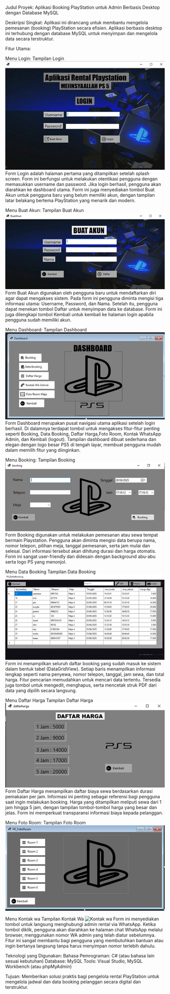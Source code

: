 Judul Proyek:
Aplikasi Booking PlayStation untuk Admin Berbasis Desktop dengan Database MySQL

Deskripsi Singkat:
Aplikasi ini dirancang untuk membantu mengelola pemesanan (booking) PlayStation secara efisien. Aplikasi berbasis desktop ini terhubung dengan database MySQL untuk menyimpan dan mengelola data secara terstruktur.

Fitur Utama:

Menu Login:
Tampilan Login
![Login](https://github.com/Spta22/Tugas-Pemrograman-Visual/blob/main/Form%20Login.jpeg)
Form Login adalah halaman pertama yang ditampilkan setelah splash screen. Form ini berfungsi untuk melakukan otentikasi pengguna dengan memasukkan username dan password. Jika login berhasil, pengguna akan diarahkan ke dashboard utama. Form ini juga menyediakan tombol Buat Akun untuk pengguna baru yang belum memiliki akun, dengan tampilan latar belakang bertema PlayStation yang menarik dan modern.

Menu Buat Akun:
Tampilan Buat Akun
![Buat Akun](https://github.com/Spta22/Tugas-Pemrograman-Visual/blob/main/Form%20Buat%20Akun.jpeg)
Form Buat Akun digunakan oleh pengguna baru untuk mendaftarkan diri agar dapat mengakses sistem. Pada form ini pengguna diminta mengisi tiga informasi utama: Username, Password, dan Nama. Setelah itu, pengguna dapat menekan tombol Daftar untuk menyimpan data ke database. Form ini juga dilengkapi tombol Kembali untuk kembali ke halaman login apabila pengguna sudah memiliki akun.

Menu Dashboard:
Tampilan Dashboard
![Dashboard](https://github.com/Spta22/Tugas-Pemrograman-Visual/blob/main/Form%20Dashboard.jpeg)
Form Dashboard merupakan pusat navigasi utama aplikasi setelah login berhasil. Di dalamnya terdapat tombol untuk mengakses fitur-fitur penting seperti Booking, Data Booking, Daftar Harga,Foto Room, Kontak WhatsApp Admin, dan Kembali (logout). Tampilan dashboard dibuat sederhana dan elegan dengan logo besar PS5 di tengah layar, membuat pengguna mudah dalam memilih fitur yang diinginkan.

Menu Booking:
Tampilan Booking
![Booking](https://github.com/Spta22/Tugas-Pemrograman-Visual/blob/main/Form%20Booking.jpeg)
Form Booking digunakan untuk melakukan pemesanan atau sewa tempat bermain Playstation. Pengguna akan diminta mengisi data berupa nama, nomor telepon, pilihan meja, tanggal pemesanan, serta jam mulai dan selesai. Dari informasi tersebut akan dihitung durasi dan harga otomatis. Form ini sangat user-friendly dan didesain dengan background abu-abu serta logo PS yang menonjol.

Menu Data Booking
Tampilan Data Booking
![Data Booking](https://github.com/Spta22/Tugas-Pemrograman-Visual/blob/main/Form%20Data%20Booking.jpeg)
Form ini menampilkan seluruh daftar booking yang sudah masuk ke sistem dalam bentuk tabel (DataGridView). Setiap baris menampilkan informasi lengkap seperti nama penyewa, nomor telepon, tanggal, jam sewa, dan total harga. Fitur pencarian memudahkan untuk mencari data tertentu. Tersedia juga tombol untuk mengedit, menghapus, serta mencetak struk PDF dari data yang dipilih secara langsung.

Menu Daftar Harga
Tampilan Daftar Harga
![Daftar Harga](https://github.com/Spta22/Tugas-Pemrograman-Visual/blob/main/Form%20Daftar%20Harga.jpeg)
Form Daftar Harga menampilkan daftar biaya sewa berdasarkan durasi pemakaian per jam. Informasi ini penting sebagai referensi bagi pengguna saat ingin melakukan booking. Harga yang ditampilkan meliputi sewa dari 1 jam hingga 5 jam, dengan tampilan tombol-tombol harga yang besar dan jelas. Form ini memperkuat transparansi informasi biaya kepada pelanggan.

Menu Foto Room:
Tampilan Foto Room
![Foto Room](https://github.com/Spta22/Tugas-Pemrograman-Visual/blob/main/Form%20Foto%20Room.jpeg)

Menu Kontak wa
Tampilan Kontak Wa
![Kontak wa](https://github.com/Spta22/Tugas-Pemrograman-Visual/blob/main/Form%20Konta%20Wa.jpeg)
Form ini menyediakan tombol untuk langsung menghubungi admin rental via WhatsApp. Ketika tombol diklik, pengguna akan diarahkan ke halaman chat WhatsApp melalui browser, menggunakan nomor WA admin yang telah diatur sebelumnya. Fitur ini sangat membantu bagi pengguna yang membutuhkan bantuan atau ingin bertanya langsung tanpa harus menyimpan nomor terlebih dahulu. 


Teknologi yang Digunakan:
Bahasa Pemrograman: C# (atau bahasa lain sesuai kebutuhan)
Database: MySQL
Tools: Visual Studio, MySQL Workbench (atau phpMyAdmin)

Tujuan:
Memberikan solusi praktis bagi pengelola rental PlayStation untuk mengelola jadwal dan data booking pelanggan secara digital dan terstruktur.
